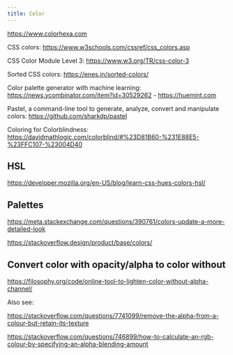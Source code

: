```yaml
---
title: Color
---
```


https://www.colorhexa.com

CSS colors: https://www.w3schools.com/cssref/css_colors.asp

CSS Color Module Level 3: https://www.w3.org/TR/css-color-3

Sorted CSS colors: https://enes.in/sorted-colors/

Color palette generator with machine learning: https://news.ycombinator.com/item?id=30529262 - https://huemint.com

Pastel, a command-line tool to generate, analyze, convert and manipulate colors: https://github.com/sharkdp/pastel

Coloring for Colorblindness: https://davidmathlogic.com/colorblind/#%23D81B60-%231E88E5-%23FFC107-%23004D40

## HSL

https://developer.mozilla.org/en-US/blog/learn-css-hues-colors-hsl/

## Palettes

https://meta.stackexchange.com/questions/390761/colors-update-a-more-detailed-look

https://stackoverflow.design/product/base/colors/

## Convert color with opacity/alpha to color without

https://filosophy.org/code/online-tool-to-lighten-color-without-alpha-channel/

Also see:

https://stackoverflow.com/questions/7741099/remove-the-alpha-from-a-colour-but-retain-its-texture

https://stackoverflow.com/questions/746899/how-to-calculate-an-rgb-colour-by-specifying-an-alpha-blending-amount
